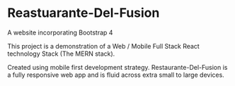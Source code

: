 # Reastuarante-Del-Fusion

A website incorporating Bootstrap 4

This project is a demonstration of a Web / Mobile Full Stack React technology Stack (The MERN stack).

Created using mobile first development strategy. Restaurante-Del-Fusion is a fully responsive web app and is fluid across extra small to large devices.

